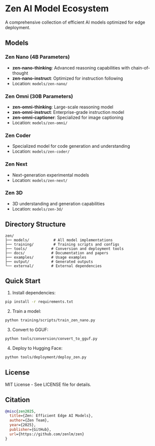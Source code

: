# Zen AI Model Ecosystem

A comprehensive collection of efficient AI models optimized for edge deployment.

## Models

### Zen Nano (4B Parameters)
- **zen-nano-thinking**: Advanced reasoning capabilities with chain-of-thought
- **zen-nano-instruct**: Optimized for instruction following
- Location: `models/zen-nano/`

### Zen Omni (30B Parameters)
- **zen-omni-thinking**: Large-scale reasoning model
- **zen-omni-instruct**: Enterprise-grade instruction model
- **zen-omni-captioner**: Specialized for image captioning
- Location: `models/zen-omni/`

### Zen Coder
- Specialized model for code generation and understanding
- Location: `models/zen-coder/`

### Zen Next
- Next-generation experimental models
- Location: `models/zen-next/`

### Zen 3D
- 3D understanding and generation capabilities
- Location: `models/zen-3d/`

## Directory Structure

```
zen/
├── models/           # All model implementations
├── training/         # Training scripts and configs
├── tools/           # Conversion and deployment tools
├── docs/            # Documentation and papers
├── examples/        # Usage examples
├── output/          # Generated outputs
└── external/        # External dependencies
```

## Quick Start

1. Install dependencies:
```bash
pip install -r requirements.txt
```

2. Train a model:
```bash
python training/scripts/train_zen_nano.py
```

3. Convert to GGUF:
```bash
python tools/conversion/convert_to_gguf.py
```

4. Deploy to Hugging Face:
```bash
python tools/deployment/deploy_zen.py
```

## License

MIT License - See LICENSE file for details.

## Citation

```bibtex
@misc{zen2025,
  title={Zen: Efficient Edge AI Models},
  author={Zen Team},
  year={2025},
  publisher={GitHub},
  url={https://github.com/zenlm/zen}
}
```

